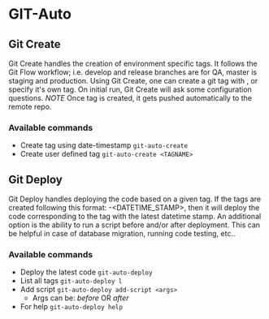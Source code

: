 # GIT-Auto

## Git Create
Git Create handles the creation of environment specific tags. It follows the Git Flow workflow; i.e. develop and release branches are for QA, master is staging and production.
Using Git Create, one can create a git tag with <TAG-PREFIX><TAG-DELIM><DATE-TIMESTAMP>, or specify it's own tag.
On initial run, Git Create will ask some configuration questions.
*NOTE* Once tag is created, it gets pushed automatically to the remote repo.

### Available commands
- Create tag using date-timestamp `git-auto-create`
- Create user defined tag `git-auto-create <TAGNAME>`

## Git Deploy
Git Deploy handles deploying the code based on a given tag. If the tags are created following this format: <TAG-PREFIX>-<DATETIME_STAMP>, then it will deploy the code corresponding to the tag with the latest datetime stamp.
An additional option is the ability to run a script before and/or after deployment. This can be helpful in case of database migration, running code testing, etc..

### Available commands
- Deploy the latest code `git-auto-deploy`
- List all tags `git-auto-deploy l`
- Add script `git-auto-deploy add-script <args>`
    + Args can be: _before_ OR _after_
- For help `git-auto-deploy help`
